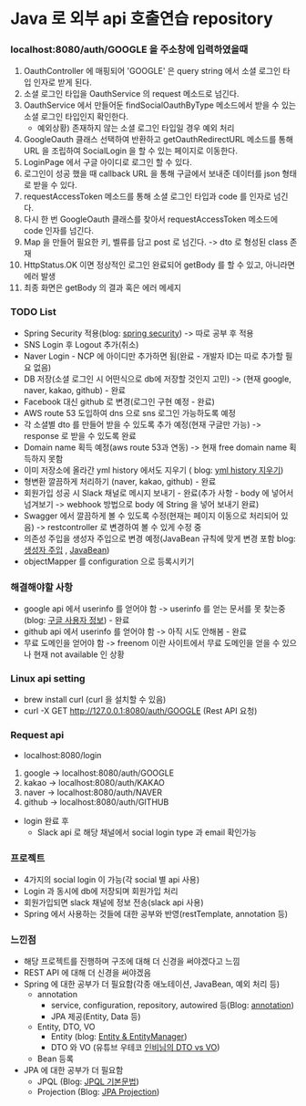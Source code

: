 # Java 로 외부 api 호출연습 repository

### localhost:8080/auth/GOOGLE 을 주소창에 입력하였을때

1. OauthController 에 매핑되어 'GOOGLE' 은 query string 에서 소셜 로그인 타입 인자로 받게 된다.
2. 소셜 로그인 타입을 OauthService 의 request 메소드로 넘긴다.
3. OauthService 에서 만들어둔 findSocialOauthByType 메소드에서 받을 수 있는 소셜 로그인 타입인지 확인한다.
    - 예외상황) 존재하지 않는 소셜 로그인 타입일 경우 예외 처리
4. GoogleOauth 클래스 선택하여 반환하고 getOauthRedirectURL 메소드를 통해 URL 을 조립하여 SocialLogin 을 할 수 있는 페이지로 이동한다.
5. LoginPage 에서 구글 아이디로 로그인 할 수 있다.
6. 로그인이 성공 했을 때 callback URL 을 통해 구글에서 보내준 데이터를 json 형태로 받을 수 있다.
7. requestAccessToken 메소드를 통해 소셜 로그인 타입과 code 를 인자로 넘긴다.
8. 다시 한 번 GoogleOauth 클래스를 찾아서 requestAccessToken 메소드에 code 인자를 넘긴다.
9. Map 을 만들어 필요한 키, 벨류를 담고 post 로 넘긴다. -> dto 로 형성된 class 존재
10. HttpStatus.OK 이면 정상적인 로그인 완료되어 getBody 를 할 수 있고, 아니라면 에러 발생
11. 최종 화면은 getBody 의 결과 혹은 에러 메세지

### TODO List

- Spring Security 적용(blog: [spring security](https://mangkyu.tistory.com/76)) -> 따로 공부 후 적용
- SNS Login 후 Logout 추가(취소)
- Naver Login - NCP 에 아이디만 추가하면 됨(완료 - 개발자 ID는 따로 추가할 필요 없음)
- DB 저장(소셜 로그인 시 어떤식으로 db에 저장할 것인지 고민) -> (현재 google, naver, kakao, github) - 완료
- Facebook 대신 github 로 변경(로그인 구현 예정 - 완료)
- AWS route 53 도입하여 dns 으로 sns 로그인 가능하도록 예정
- 각 소셜별 dto 를 만들어 받을 수 있도록 추가 예정(현재 구글만 가능) -> response 로 받을 수 있도록 완료
- Domain name 획득 예정(aws route 53과 연동) -> 현재 free domain name 획득하지 못함
- 이미 저장소에 올라간 yml history 에서도 지우기 (
  blog: [yml history 지우기](https://gmlwjd9405.github.io/2018/05/17/git-delete-incorrect-files.html))
- 형변환 깔끔하게 처리하기 (naver, kakao, github) - 완료
- 회원가입 성공 시 Slack 채널로 메시지 보내기 - 완료(추가 사항 - body 에 넣어서 넘겨보기 -> webhook 방법으로 body 에 String 을 넣어 보내기 완료)
- Swagger 에서 깔끔하게 볼 수 있도록 수정(현재는 페이지 이동으로 처리되어 있음) -> restcontroller 로 변경하여 볼 수 있게 수정 중
- 의존성 주입을 생성자 주입으로 변경 예정(JavaBean 규칙에 맞게 변경 포함
  blog: [생성자 주입](https://madplay.github.io/post/why-constructor-injection-is-better-than-field-injection)
  , [JavaBean](https://imasoftwareengineer.tistory.com/101))
- objectMapper 를 configuration 으로 등록시키기

### 해결해야할 사항

- google api 에서 userinfo 를 얻어야 함 -> userinfo 를 얻는 문서를 못 찾는중 (blog: [구글 사용자 정보](https://nect2r.tistory.com/9)) - 완료
- github api 에서 userinfo 를 얻어야 함 -> 아직 시도 안해봄 - 완료
- 무료 도메인을 얻어야 함 -> freenom 이란 사이트에서 무료 도메인을 얻을 수 있으나 현재 not available 인 상황

### Linux api setting

- brew install curl (curl 을 설치할 수 있음)
- curl -X GET http://127.0.0.1:8080/auth/GOOGLE (Rest API 요청)

### Request api

- localhost:8080/login

1. google -> localhost:8080/auth/GOOGLE
2. kakao -> localhost:8080/auth/KAKAO
3. naver -> localhost:8080/auth/NAVER
4. github -> localhost:8080/auth/GITHUB

- login 완료 후
    - Slack api 로 해당 채널에서 social login type 과 email 확인가능

### 프로젝트

- 4가지의 social login 이 가능(각 social 별 api 사용)
- Login 과 동시에 db에 저장되며 회원가입 처리
- 회원가입되면 slack 채널에 정보 전송(slack api 사용)
- Spring 에서 사용하는 것들에 대한 공부와 반영(restTemplate, annotation 등)

### 느낀점

- 해당 프로젝트를 진행하며 구조에 대해 더 신경을 써야겠다고 느낌
- REST API 에 대해 더 신경을 써야겠음
- Spring 에 대한 공부가 더 필요함(각종 애노테이션, JavaBean, 예외 처리 등)
    - annotation
        * service, configuration, repository, autowired 등(Blog: [annotation](https://codevang.tistory.com/258))
        * JPA 제공(Entity, Data 등)
    - Entity, DTO, VO
        * Entity (blog: [Entity & EntityManager](https://perfectacle.github.io/2018/01/14/jpa-entity-manager-factory/))
        * DTO 와 VO (유튜브 우테코 [인비님의 DTO vs VO](https://www.youtube.com/watch?v=z5fUkck_RZM))
    - Bean 등록
- JPA 에 대한 공부가 더 필요함
    - JPQL (Blog: [JPQL 기본문법](https://sun-22.tistory.com/75))
    - Projection (Blog: [JPA Projection](https://velog.io/@max9106/JPA-Projection))
